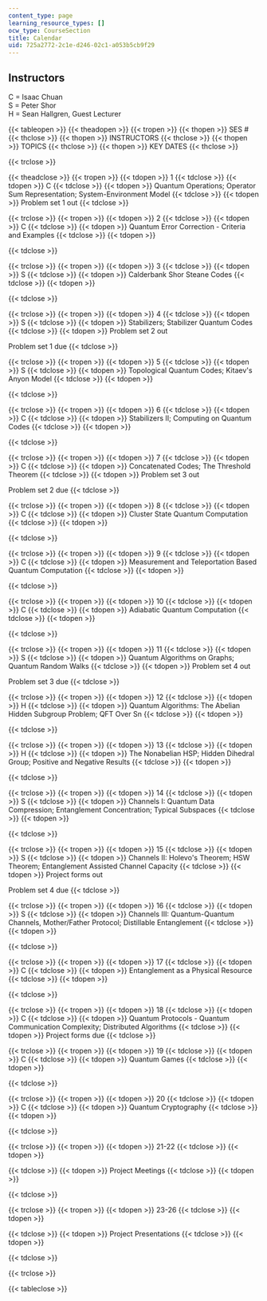 ```yaml
---
content_type: page
learning_resource_types: []
ocw_type: CourseSection
title: Calendar
uid: 725a2772-2c1e-d246-02c1-a053b5cb9f29
---
```


Instructors
-----------

C = Isaac Chuan  
S = Peter Shor  
H = Sean Hallgren, Guest Lecturer

{{< tableopen >}}
{{< theadopen >}}
{{< tropen >}}
{{< thopen >}}
SES #
{{< thclose >}}
{{< thopen >}}
INSTRUCTORS
{{< thclose >}}
{{< thopen >}}
TOPICS
{{< thclose >}}
{{< thopen >}}
KEY DATES
{{< thclose >}}

{{< trclose >}}

{{< theadclose >}}
{{< tropen >}}
{{< tdopen >}}
1
{{< tdclose >}}
{{< tdopen >}}
C
{{< tdclose >}}
{{< tdopen >}}
Quantum Operations; Operator Sum Representation; System-Environment Model
{{< tdclose >}}
{{< tdopen >}}
Problem set 1 out
{{< tdclose >}}

{{< trclose >}}
{{< tropen >}}
{{< tdopen >}}
2
{{< tdclose >}}
{{< tdopen >}}
C
{{< tdclose >}}
{{< tdopen >}}
Quantum Error Correction - Criteria and Examples
{{< tdclose >}}
{{< tdopen >}}

{{< tdclose >}}

{{< trclose >}}
{{< tropen >}}
{{< tdopen >}}
3
{{< tdclose >}}
{{< tdopen >}}
S
{{< tdclose >}}
{{< tdopen >}}
Calderbank Shor Steane Codes
{{< tdclose >}}
{{< tdopen >}}

{{< tdclose >}}

{{< trclose >}}
{{< tropen >}}
{{< tdopen >}}
4
{{< tdclose >}}
{{< tdopen >}}
S
{{< tdclose >}}
{{< tdopen >}}
Stabilizers; Stabilizer Quantum Codes
{{< tdclose >}}
{{< tdopen >}}
Problem set 2 out  
  
Problem set 1 due
{{< tdclose >}}

{{< trclose >}}
{{< tropen >}}
{{< tdopen >}}
5
{{< tdclose >}}
{{< tdopen >}}
S
{{< tdclose >}}
{{< tdopen >}}
Topological Quantum Codes; Kitaev's Anyon Model
{{< tdclose >}}
{{< tdopen >}}

{{< tdclose >}}

{{< trclose >}}
{{< tropen >}}
{{< tdopen >}}
6
{{< tdclose >}}
{{< tdopen >}}
C
{{< tdclose >}}
{{< tdopen >}}
Stabilizers II; Computing on Quantum Codes
{{< tdclose >}}
{{< tdopen >}}

{{< tdclose >}}

{{< trclose >}}
{{< tropen >}}
{{< tdopen >}}
7
{{< tdclose >}}
{{< tdopen >}}
C
{{< tdclose >}}
{{< tdopen >}}
Concatenated Codes; The Threshold Theorem
{{< tdclose >}}
{{< tdopen >}}
Problem set 3 out  
  
Problem set 2 due
{{< tdclose >}}

{{< trclose >}}
{{< tropen >}}
{{< tdopen >}}
8
{{< tdclose >}}
{{< tdopen >}}
C
{{< tdclose >}}
{{< tdopen >}}
Cluster State Quantum Computation
{{< tdclose >}}
{{< tdopen >}}

{{< tdclose >}}

{{< trclose >}}
{{< tropen >}}
{{< tdopen >}}
9
{{< tdclose >}}
{{< tdopen >}}
C
{{< tdclose >}}
{{< tdopen >}}
Measurement and Teleportation Based Quantum Computation
{{< tdclose >}}
{{< tdopen >}}

{{< tdclose >}}

{{< trclose >}}
{{< tropen >}}
{{< tdopen >}}
10
{{< tdclose >}}
{{< tdopen >}}
C
{{< tdclose >}}
{{< tdopen >}}
Adiabatic Quantum Computation
{{< tdclose >}}
{{< tdopen >}}

{{< tdclose >}}

{{< trclose >}}
{{< tropen >}}
{{< tdopen >}}
11
{{< tdclose >}}
{{< tdopen >}}
S
{{< tdclose >}}
{{< tdopen >}}
Quantum Algorithms on Graphs; Quantum Random Walks
{{< tdclose >}}
{{< tdopen >}}
Problem set 4 out  
  
Problem set 3 due
{{< tdclose >}}

{{< trclose >}}
{{< tropen >}}
{{< tdopen >}}
12
{{< tdclose >}}
{{< tdopen >}}
H
{{< tdclose >}}
{{< tdopen >}}
Quantum Algorithms: The Abelian Hidden Subgroup Problem; QFT Over Sn
{{< tdclose >}}
{{< tdopen >}}

{{< tdclose >}}

{{< trclose >}}
{{< tropen >}}
{{< tdopen >}}
13
{{< tdclose >}}
{{< tdopen >}}
H
{{< tdclose >}}
{{< tdopen >}}
The Nonabelian HSP; Hidden Dihedral Group; Positive and Negative Results
{{< tdclose >}}
{{< tdopen >}}

{{< tdclose >}}

{{< trclose >}}
{{< tropen >}}
{{< tdopen >}}
14
{{< tdclose >}}
{{< tdopen >}}
S
{{< tdclose >}}
{{< tdopen >}}
Channels I: Quantum Data Compression; Entanglement Concentration; Typical Subspaces
{{< tdclose >}}
{{< tdopen >}}

{{< tdclose >}}

{{< trclose >}}
{{< tropen >}}
{{< tdopen >}}
15
{{< tdclose >}}
{{< tdopen >}}
S
{{< tdclose >}}
{{< tdopen >}}
Channels II: Holevo's Theorem; HSW Theorem; Entanglement Assisted Channel Capacity
{{< tdclose >}}
{{< tdopen >}}
Project forms out  
  
Problem set 4 due
{{< tdclose >}}

{{< trclose >}}
{{< tropen >}}
{{< tdopen >}}
16
{{< tdclose >}}
{{< tdopen >}}
S
{{< tdclose >}}
{{< tdopen >}}
Channels III: Quantum-Quantum Channels, Mother/Father Protocol; Distillable Entanglement
{{< tdclose >}}
{{< tdopen >}}

{{< tdclose >}}

{{< trclose >}}
{{< tropen >}}
{{< tdopen >}}
17
{{< tdclose >}}
{{< tdopen >}}
C
{{< tdclose >}}
{{< tdopen >}}
Entanglement as a Physical Resource
{{< tdclose >}}
{{< tdopen >}}

{{< tdclose >}}

{{< trclose >}}
{{< tropen >}}
{{< tdopen >}}
18
{{< tdclose >}}
{{< tdopen >}}
C
{{< tdclose >}}
{{< tdopen >}}
Quantum Protocols - Quantum Communication Complexity; Distributed Algorithms
{{< tdclose >}}
{{< tdopen >}}
Project forms due
{{< tdclose >}}

{{< trclose >}}
{{< tropen >}}
{{< tdopen >}}
19
{{< tdclose >}}
{{< tdopen >}}
C
{{< tdclose >}}
{{< tdopen >}}
Quantum Games
{{< tdclose >}}
{{< tdopen >}}

{{< tdclose >}}

{{< trclose >}}
{{< tropen >}}
{{< tdopen >}}
20
{{< tdclose >}}
{{< tdopen >}}
C
{{< tdclose >}}
{{< tdopen >}}
Quantum Cryptography
{{< tdclose >}}
{{< tdopen >}}

{{< tdclose >}}

{{< trclose >}}
{{< tropen >}}
{{< tdopen >}}
21-22
{{< tdclose >}}
{{< tdopen >}}

{{< tdclose >}}
{{< tdopen >}}
Project Meetings
{{< tdclose >}}
{{< tdopen >}}

{{< tdclose >}}

{{< trclose >}}
{{< tropen >}}
{{< tdopen >}}
23-26
{{< tdclose >}}
{{< tdopen >}}

{{< tdclose >}}
{{< tdopen >}}
Project Presentations
{{< tdclose >}}
{{< tdopen >}}

{{< tdclose >}}

{{< trclose >}}

{{< tableclose >}}
